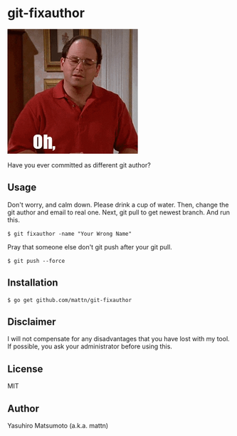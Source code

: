 # git-fixauthor

![OMG](https://raw.githubusercontent.com/mattn/git-fixauthor/master/omg.gif)

Have you ever committed as different git author?

## Usage

Don't worry, and calm down. Please drink a cup of water. Then, change the git author and email to real one. Next, git pull to get newest branch. And run this.

```
$ git fixauthor -name "Your Wrong Name"
```

Pray that someone else don't git push after your git pull.

```
$ git push --force
```

## Installation

```
$ go get github.com/mattn/git-fixauthor
```

## Disclaimer

I will not compensate for any disadvantages that you have lost with my tool. If possible, you ask your administrator before using this.

## License

MIT

## Author

Yasuhiro Matsumoto (a.k.a. mattn)
